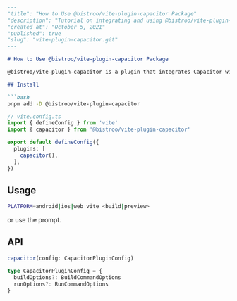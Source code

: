 ```markdown
---
"title": "How to Use @bistroo/vite-plugin-capacitor Package"
"description": "Tutorial on integrating and using @bistroo/vite-plugin-capacitor package in a Vite project."
"created_at": "October 5, 2021"
"published": true
"slug": "vite-plugin-capacitor.git"
---

# How to Use @bistroo/vite-plugin-capacitor Package

@bistroo/vite-plugin-capacitor is a plugin that integrates Capacitor with Vite projects, enabling the development of cross-platform applications. Follow the steps below to learn how to use this package efficiently.

## Install

```bash
pnpm add -D @bistroo/vite-plugin-capacitor
```

```typescript
// vite.config.ts
import { defineConfig } from 'vite'
import { capacitor } from '@bistroo/vite-plugin-capacitor'

export default defineConfig({
  plugins: [
    capacitor(),
  ],
})
```

## Usage

```bash
PLATFORM=android|ios|web vite <build|preview>
```

or use the prompt.

## API
```typescript
capacitor(config: CapacitorPluginConfig)
```

```typescript
type CapacitorPluginConfig = {
  buildOptions?: BuildCommandOptions
  runOptions?: RunCommandOptions
}
```
```